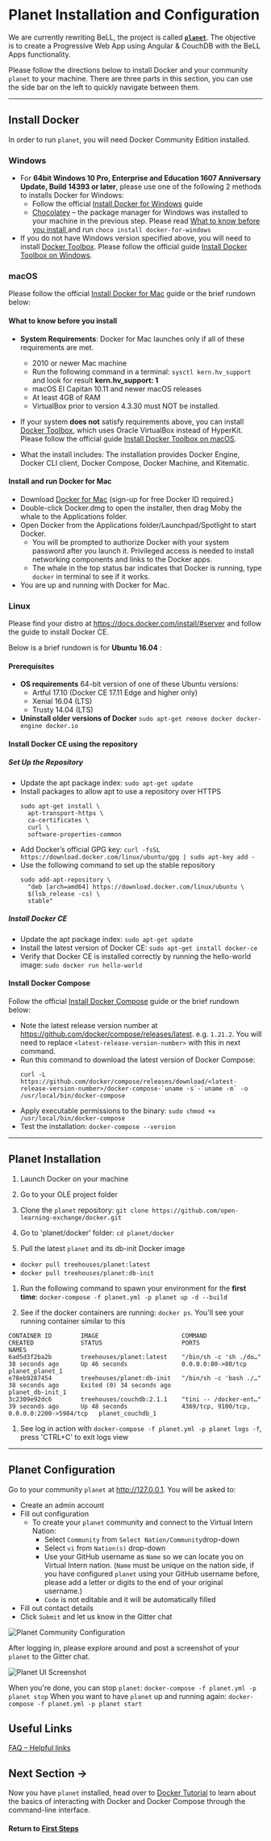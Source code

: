 # Planet Installation and Configuration

We are currently rewriting BeLL, the project is called **[`planet`](https://github.com/open-learning-exchange/planet)**. The objective is to create a Progressive Web App using Angular & CouchDB with the BeLL Apps functionality.

Please follow the directions below to install Docker and your community `planet` to your machine. There are three parts in this section, you can use the side bar on the left to quickly navigate between them.

---

## Install Docker

In order to run `planet`, you will need Docker Community Edition installed.

### Windows

- For **64bit Windows 10 Pro, Enterprise and Education 1607 Anniversary Update, Build 14393 or later**, please use one of the following 2 methods to installs Docker for Windows:
  - Follow the official [Install Docker for Windows](https://docs.docker.com/docker-for-windows/install/) guide
  - [Chocolatey](https://chocolatey.org/) – the package manager for Windows was installed to your machine in the previous step. Please read [What to know before you install
](https://docs.docker.com/docker-for-windows/install/#what-to-know-before-you-install) and run `choco install docker-for-windows`
- If you do not have Windows version specified above, you will need to install [Docker Toolbox](https://docs.docker.com/toolbox/overview/). Please follow the official guide [Install Docker Toolbox on Windows](https://docs.docker.com/toolbox/toolbox_install_windows/).

### macOS

Please follow the official [Install Docker for Mac](https://docs.docker.com/docker-for-mac/install/) guide or the brief rundown below:

#### What to know before you install

- **System Requirements**: Docker for Mac launches only if all of these requirements are met.
  - 2010 or newer Mac machine
  - Run the following command in a terminal: `sysctl kern.hv_support` and look for result **kern.hv_support: 1**
  - macOS El Capitan 10.11 and newer macOS releases
  - At least 4GB of RAM
  - VirtualBox prior to version 4.3.30 must NOT be installed.
- If your system **does not** satisfy requirements above, you can install [Docker Toolbox](https://docs.docker.com/toolbox/overview/), which uses Oracle VirtualBox instead of HyperKit. Please follow the official guide [Install Docker Toolbox on macOS](https://docs.docker.com/toolbox/toolbox_install_mac/).

- What the install includes: The installation provides Docker Engine, Docker CLI client, Docker Compose, Docker Machine, and Kitematic.

#### Install and run Docker for Mac

- Download [Docker for Mac](https://store.docker.com/editions/community/docker-ce-desktop-mac) (sign-up for free Docker ID required.)
- Double-click Docker.dmg to open the installer, then drag Moby the whale to the Applications folder.
- Open Docker from the Applications folder/Launchpad/Spotlight to start Docker.
  - You will be prompted to authorize Docker with your system password after you launch it. Privileged access is needed to install networking components and links to the Docker apps.
  - The whale in the top status bar indicates that Docker is running, type `docker` in terminal to see if it works.
- You are up and running with Docker for Mac.

### Linux

Please find your distro at https://docs.docker.com/install/#server and follow the guide to install Docker CE.

Below is a brief rundown is for **Ubuntu 16.04** :

#### Prerequisites

- **OS requirements** 64-bit version of one of these Ubuntu versions:
  - Artful 17.10 (Docker CE 17.11 Edge and higher only)
  - Xenial 16.04 (LTS)
  - Trusty 14.04 (LTS)
- **Uninstall older versions of Docker** `sudo apt-get remove docker docker-engine docker.io`

#### Install Docker CE using the repository

##### Set Up the Repository

- Update the apt package index: `sudo apt-get update`
- Install packages to allow apt to use a repository over HTTPS
  ```
  sudo apt-get install \
    apt-transport-https \
    ca-certificates \
    curl \
    software-properties-common
  ```
- Add Docker’s official GPG key: `curl -fsSL https://download.docker.com/linux/ubuntu/gpg | sudo apt-key add -`
- Use the following command to set up the stable repository
  ```
  sudo add-apt-repository \
    "deb [arch=amd64] https://download.docker.com/linux/ubuntu \
    $(lsb_release -cs) \
    stable"
  ```

##### Install Docker CE

- Update the apt package index: `sudo apt-get update`
- Install the latest version of Docker CE: `sudo apt-get install docker-ce`
- Verify that Docker CE is installed correctly by running the hello-world image: `sudo docker run hello-world`

#### Install Docker Compose

Follow the official [Install Docker Compose](https://docs.docker.com/compose/install/#install-compose) guide or the brief rundown below:

- Note the latest release version number at https://github.com/docker/compose/releases/latest. e.g. `1.21.2`. You will need to replace `<latest-release-version-number>` with this in next command.
- Run this command to download the latest version of Docker Compose:
  ```
  curl -L https://github.com/docker/compose/releases/download/<latest-release-version-number>/docker-compose-`uname -s`-`uname -m` -o /usr/local/bin/docker-compose
  ```
- Apply executable permissions to the binary: `sudo chmod +x /usr/local/bin/docker-compose`
- Test the installation: `docker-compose --version`

---

## Planet Installation

1. Launch Docker on your machine

1. Go to your OLE project folder

1. Clone the `planet` repository: `git clone https://github.com/open-learning-exchange/docker.git`

1. Go to 'planet/docker' folder: `cd planet/docker`

1. Pull the latest `planet` and its db-init Docker image

  - `docker pull treehouses/planet:latest`
  - `docker pull treehouses/planet:db-init`

1. Run the following command to spawn your environment for the **first time**: `docker-compose -f planet.yml -p planet up -d --build`

1. See if the docker containers are running: `docker ps`. You'll see your running container similar to this

  ```
  CONTAINER ID        IMAGE                       COMMAND                  CREATED             STATUS                      PORTS                                        NAMES
  6ad5d3f2ba2b        treehouses/planet:latest    "/bin/sh -c 'sh ./do…"   38 seconds ago      Up 46 seconds               0.0.0.0:80->80/tcp                           planet_planet_1
  e78eb9287454        treehouses/planet:db-init   "/bin/sh -c 'bash ./…"   38 seconds ago      Exited (0) 34 seconds ago                                                planet_db-init_1
  3c2309e92dc6        treehouses/couchdb:2.1.1    "tini -- /docker-ent…"   39 seconds ago      Up 48 seconds               4369/tcp, 9100/tcp, 0.0.0.0:2200->5984/tcp   planet_couchdb_1
  ```

1. See log in action with `docker-compose -f planet.yml -p planet logs -f`, press 'CTRL+C' to exit logs view

---

## Planet Configuration

Go to your community `planet` at <http://127.0.0.1>. You will be asked to:

- Create an admin account
- Fill out configuration
  - To create your `planet` community and connect to the Virtual Intern Nation:
    - Select `Community` from `Select Nation/Community`drop-down
    - Select `vi` from `Nation(s)` drop-down
    - Use your GitHub username as `Name` so we can locate you on Virtual Intern nation. (`Name` must be unique on the nation side, if you have configured `planet` using your GitHub username before, please add a letter or digits to the end of your original username.)
    - `Code` is not editable and it will be automatically filled
- Fill out contact details
- Click `Submit` and let us know in the Gitter chat <!-- so we can accept your community registration on VI Nation -->

![Planet Community Configuration](images/vi-planet-configuration.png)

After logging in, please explore around and post a screenshot of your `planet` to the Gitter chat.

![Planet UI Screenshot](images/vi-planet-ui-screenshot.png)

When you're done, you can stop `planet`: `docker-compose -f planet.yml -p planet stop`
When you want to have `planet` up and running again: `docker-compose -f planet.yml -p planet start`

## Useful Links

[FAQ – Helpful links](vi-faq.md#Helpful_Links)

## Next Section **→**

Now you have `planet` installed, head over to [Docker Tutorial](vi-docker-tutorial.md) to learn about the basics of interacting with Docker and Docker Compose through the command-line interface.

#### Return to [First Steps](vi-first-steps.md#Step_2_-_Planet_and_Docker)